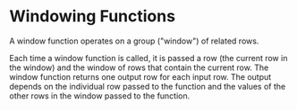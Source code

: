 # Windowing Functions

A window function operates on a group ("window") of related rows.

Each time a window function is called, it is passed a row (the current row in the window) and the window of rows that contain the current row. The window function returns one output row for each input row. The output depends on the individual row passed to the function and the values of the other rows in the window passed to the function. 

